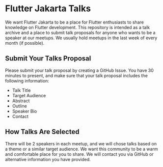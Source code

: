 # Flutter Jakarta Talks

We want Flutter Jakarta to be a place for Flutter enthusiasts to share knowledge on Flutter development. This repository is intended as a talk archive and a place to submit talk proposals for anyone who wants to be a speaker at our meetups. We usually hold meetups in the last week of every month (if possible).

## Submit Your Talks Proposal

Please submit your talk proposal by creating a GitHub Issue. You have 30 minutes to present, and make sure that your talk proposal includes the following information:

- Talk Title
- Target Audience
- Abstract
- Outline
- Speaker Bio
- Contact

## How Talks Are Selected

There will be 2 speakers in each meetup, and we will chose talks based on a theme or a similar target audience. We want this community to be a warm and comfortable place for you to share. We will contact you via GitHub or alternative information you have provided.
